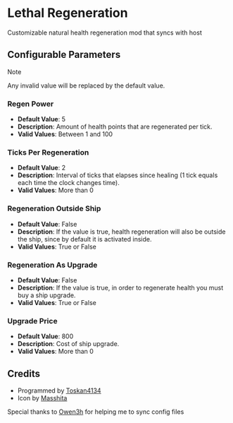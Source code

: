 # Lethal Regeneration

Customizable natural health regeneration mod that syncs with host

## Configurable Parameters

> [!NOTE]  
> Any invalid value will be replaced by the default value.

### Regen Power

-   **Default Value**: 5
-   **Description**: Amount of health points that are regenerated per tick.
-   **Valid Values**: Between 1 and 100

### Ticks Per Regeneration

-   **Default Value**: 2
-   **Description**: Interval of ticks that elapses since healing (1 tick equals each time the clock changes time).
-   **Valid Values**: More than 0

### Regeneration Outside Ship

-   **Default Value**: False
-   **Description**: If the value is true, health regeneration will also be outside the ship, since by default it is activated inside.
-   **Valid Values**: True or False

### Regeneration As Upgrade

-   **Default Value**: False
-   **Description**: If the value is true, in order to regenerate health you must buy a ship upgrade.
-   **Valid Values**: True or False

### Upgrade Price

-   **Default Value**: 800
-   **Description**: Cost of ship upgrade.
-   **Valid Values**: More than 0

## Credits

-   Programmed by [Toskan4134](https://discordapp.com/users/356817504330448906)
-   Icon by [Masshita](https://discordapp.com/users/680514575992356916)

Special thanks to [Owen3h](https://discordapp.com/users/263377802647175170) for helping me to sync config files
